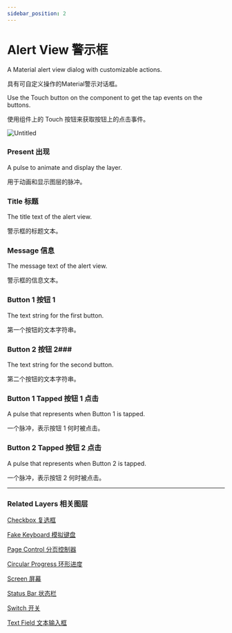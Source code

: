 ```yaml
---
sidebar_position: 2
---
```


# Alert View 警示框

A Material alert view dialog with customizable actions.

具有可自定义操作的Material警示对话框。

Use the Touch button on the component to get the tap events on the buttons.

使用组件上的 Touch 按钮来获取按钮上的点击事件。

![Untitled](https://s3.us-west-2.amazonaws.com/secure.notion-static.com/8894b6ab-5b64-447d-9b79-18c2394c4d80/Untitled.png?X-Amz-Algorithm=AWS4-HMAC-SHA256&X-Amz-Content-Sha256=UNSIGNED-PAYLOAD&X-Amz-Credential=AKIAT73L2G45EIPT3X45%2F20220602%2Fus-west-2%2Fs3%2Faws4_request&X-Amz-Date=20220602T190135Z&X-Amz-Expires=86400&X-Amz-Signature=a0c99ed1f4e2986d53353e60d2549d79a0cb6ce50c7683cdac02114e7a54cbfa&X-Amz-SignedHeaders=host&response-content-disposition=filename%20%3D%22Untitled.png%22&x-id=GetObject)

### Present 出现

A pulse to animate and display the layer.

用于动画和显示图层的脉冲。

### Title 标题 

The title text of the alert view.

警示框的标题文本。

### Message 信息

The message text of the alert view.

警示框的信息文本。

### Button 1 按钮 1

The text string for the first button.

第一个按钮的文本字符串。

### Button 2 按钮 2### 

The text string for the second button.

第二个按钮的文本字符串。

### Button 1 Tapped 按钮 1 点击

A pulse that represents when Button 1 is tapped.

一个脉冲，表示按钮 1 何时被点击。

### Button 2 Tapped 按钮 2 点击

A pulse that represents when Button 2 is tapped.

一个脉冲，表示按钮 2 何时被点击。

------

### Related Layers 相关图层

[Checkbox 复选框](./Checkbox.md)

[Fake Keyboard 模拟键盘](./Fake%20Keyboard.md)

[Page Control 分页控制器](./Page%20Control.md)

[Circular Progress 环形进度](./Circular%20Progress.md)

[Screen 屏幕](./Screen.md)

[Status Bar 状态栏](./Status%20bar.md)

[Switch 开关](./Switch.md)

[Text Field 文本输入框](./Text%20Field.md)

